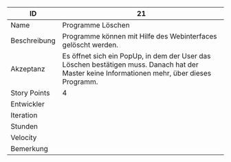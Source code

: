 | ID         |21|
|-|-|
|Name        | Programme Löschen |
|Beschreibung| Programme können mit Hilfe des Webinterfaces gelöscht werden. |
|Akzeptanz   |Es öffnet sich ein PopUp, in dem der User das Löschen bestätigen muss. Danach hat der Master keine Informationen mehr, über dieses Programm.|
|Story Points|4|
|Entwickler  ||
|Iteration   ||
|Stunden     ||
|Velocity    ||
|Bemerkung   ||
